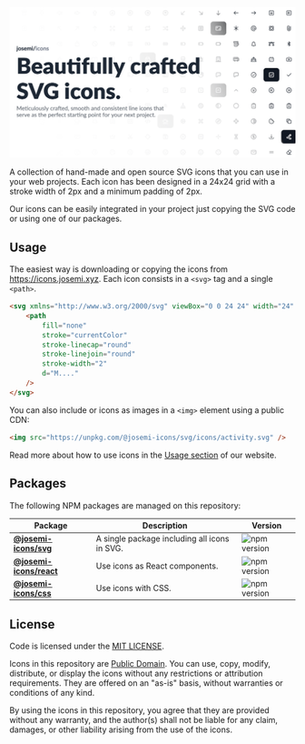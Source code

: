 ![josemi/icons header](./assets//og.png)

A collection of hand-made and open source SVG icons that you can use in your web projects. Each icon has been designed in a 24x24 grid with a stroke width of 2px and a minimum padding of 2px.

Our icons can be easily integrated in your project just copying the SVG code or using one of our packages.

## Usage

The easiest way is downloading or copying the icons from https://icons.josemi.xyz. Each icon consists in a `<svg>` tag and a single `<path>`.

```html
<svg xmlns="http://www.w3.org/2000/svg" viewBox="0 0 24 24" width="24" height="24">
    <path
        fill="none"
        stroke="currentColor"
        stroke-linecap="round"
        stroke-linejoin="round"
        stroke-width="2"
        d="M...."
    />
</svg>
```

You can also include or icons as images in a `<img>` element using a public CDN:

```html
<img src="https://unpkg.com/@josemi-icons/svg/icons/activity.svg" />
```

Read more about how to use icons in the [Usage section](https://icons.josemi.xyz/usage.html) of our website.

## Packages

The following NPM packages are managed on this repository:

| Package | Description | Version |
| ------- | ----------- | ------- |
| **[@josemi-icons/svg](./packages/svg)** | A single package including all icons in SVG. | ![npm version](https://badgen.net/npm/v/@josemi-icons/svg?labelColor=1d2734&color=21bf81) |
| **[@josemi-icons/react](./packages/react)** | Use icons as React components. | ![npm version](https://badgen.net/npm/v/@josemi-icons/react?labelColor=1d2734&color=21bf81) |
| **[@josemi-icons/css](./packages/css)** | Use icons with CSS. | ![npm version](https://badgen.net/npm/v/@josemi-icons/css?labelColor=1d2734&color=21bf81) |

## License

Code is licensed under the [MIT LICENSE](./LICENSE).

Icons in this repository are [Public Domain](https://creativecommons.org/publicdomain/zero/1.0/). You can use, copy, modify, distribute, or display the icons without any restrictions or attribution requirements. They are offered on an "as-is" basis, without warranties or conditions of any kind.

By using the icons in this repository, you agree that they are provided without any warranty, and the author(s) shall not be liable for any claim, damages, or other liability arising from the use of the icons.
